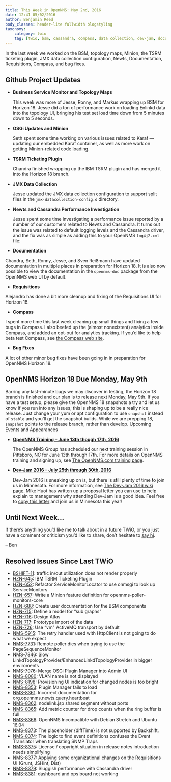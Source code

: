 ```yaml
---
title: This Week in OpenNMS: May 2nd, 2016
date: 12:41 05/02/2016
author: Benjamin Reed
body_classes: header-lite fullwidth blogstyling
taxonomy:
    category: twio
    tag: [twio, bsm, cassandra, compass, data collection, dev-jam, documentation, enlinkd, jmx, karaf, minion, newts, opennms compass, opennms horizon, requisitions, topology maps, training, tsrm]
---
```


In the last week we worked on the BSM, topology maps, Minion, the TSRM ticketing plugin, JMX data collection configuration, Newts, Documentation, Requisitions, Compass, and bug fixes.

Github Project Updates
----------------------

* __Business Service Monitor and Topology Maps__

  This week was more of Jesse, Ronny, and Markus wrapping up BSM for Horizon 18. Jesse did a ton of performance work on loading Enlinkd data into the topology UI, bringing his test set load time down from 5 minutes down to 5 seconds.

* __OSGi Updates and Minion__

  Seth spent some time working on various issues related to Karaf &#8212; updating our embedded Karaf container, as well as more work on getting Minion-related code loading.

* __TSRM Ticketing Plugin__

  Chandra finished wrapping up the IBM TSRM plugin and has merged it into the Horizon 18 branch.

* __JMX Data Collection__

  Jesse updated the JMX data collection configuration to support split files in the `jmx-datacollection-config.d` directory.

* __Newts and Cassandra Performance Investigation__

  Jesse spent some time investigating a performance issue reported by a number of our customers related to Newts and Cassandra.  It turns out the issue was related to default logging levels and the Cassandra driver, and the fix was as simple as adding this to your OpenNMS `log4j2.xml` file:


    <logger name="com.datastax.driver" additivity="false" level="INFO">
        <appender-ref ref="RoutingAppender"/>
    </logger>

* __Documentation__

Chandra, Seth, Ronny, Jesse, and Sven Rei&szlig;mann have updated documentation in multiple places in preparation for Horizon 18.  It is also now possible to view the documentation in the `opennms-doc` package from the OpenNMS web UI by default.

* __Requisitions__

Alejandro has done a bit more cleanup and fixing of the Requisitions UI for Horizon 18.

* __Compass__

I spent more time this last week cleaning up small things and fixing a few bugs in Compass.  I also beefed up the (almost nonexistent) analytics inside Compass, and added an opt-out for analytics tracking.  If you&#8217;d like to help beta test Compass, see [the Compass web site](https://compass.opennms.io/#beta).

* __Bug Fixes__

A lot of other minor bug fixes have been going in in preparation for OpenNMS Horizon 18.

OpenNMS Horizon 18 Due Monday, May 9th
--------------------------------------

Barring any last-minute bugs we may discover in testing, the Horizon 18 branch is finished and our plan is to release next Monday, May 9th.  If you have a test setup, please give the OpenNMS 18 snapshots a try and let us know if you run into any issues; this is shaping up to be a really nice release.  Just change your yum or apt configuration to use `snapshot` instead of `stable` and you&#8217;ll get the snapshot builds.  While we are prepping 18, `snapshot` points to the release branch, rather than develop.
Upcoming Events and Appearances


* __[OpenNMS Training – June 13th though 17th, 2016](http://www.opennms.com/training)__

  The OpenNMS Group has scheduled our next training session in Pittsboro, NC for June 13th through 17th.  For more details on OpenNMS training and signing up, see [The OpenNMS.com training page](http://www.opennms.com/training/).

* __[Dev-Jam 2016 – July 25th through 30th, 2016](https://www.opennms.org/wiki/Dev-Jam_2016)__

  Dev-Jam 2016 is sneaking up on is, but there is still plenty of time to join us in Minnesota.  For more information, see [The Dev-Jam 2016 wiki page](https://www.opennms.org/wiki/Dev-Jam_2016).
  Mike Huot has written up a proposal letter you can use to help explain to management why attending Dev-Jam is a good idea.  Feel free to [copy this letter](https://docs.google.com/document/d/1VerZYe5LwMT_1j5ISAsNU9-ZGcwY_zdA_4DODNlBpYg/edit?usp=sharing) and join us in Minnesota this year!

Until Next Week…
----------------

If there’s anything you’d like me to talk about in a future TWiO, or you just have a comment or criticism you’d like to share, don’t hesitate to [say hi](mailto:twio@opennms.org).

– Ben

Resolved Issues Since Last TWiO
-------------------------------

* [BSHIFT-11](http://issues.opennms.org/browse/BSHIFT-11): traffic in/out utilization does not render properly
* [HZN-645](http://issues.opennms.org/browse/HZN-645): IBM TSRM Ticketing Plugin
* [HZN-652](http://issues.opennms.org/browse/HZN-652): Refactor ServiceMonitorLocator to use onmsgi to look up ServiceMonitors
* [HZN-657](http://issues.opennms.org/browse/HZN-657): Write a Minion feature definition for opennms-poller-monitors-core
* [HZN-688](http://issues.opennms.org/browse/HZN-688): Create user documentation for the BSM components
* [HZN-715](http://issues.opennms.org/browse/HZN-715): Define a model for &#8220;sub graphs"
* [HZN-716](http://issues.opennms.org/browse/HZN-716): Design Atlas
* [HZN-717](http://issues.opennms.org/browse/HZN-717): Prototype import of the data
* [HZN-726](http://issues.opennms.org/browse/HZN-726): Use &#8220;vm" ActiveMQ transport by default
* [NMS-5915](http://issues.opennms.org/browse/NMS-5915): The retry handler used with HttpClient is not going to do what we expect
* [NMS-7731](http://issues.opennms.org/browse/NMS-7731): Remote poller dies when trying to use the PageSequenceMonitor
* [NMS-7846](http://issues.opennms.org/browse/NMS-7846): Slow LinkdTopologyProvider/EnhancedLinkdTopologyProvider in bigger enviroments
* [NMS-7976](http://issues.opennms.org/browse/NMS-7976): Merge OSGi Plugin Manager into Admin UI
* [NMS-8080](http://issues.opennms.org/browse/NMS-8080): VLAN name is not displayed
* [NMS-8198](http://issues.opennms.org/browse/NMS-8198): Provisioning UI indication for changed nodes is too bright
* [NMS-8353](http://issues.opennms.org/browse/NMS-8353): Plugin Manager fails to load
* [NMS-8361](http://issues.opennms.org/browse/NMS-8361): Incorrect documentation for org.opennms.newts.query.heartbeat
* [NMS-8362](http://issues.opennms.org/browse/NMS-8362): nodelink.jsp shared segment without ports
* [NMS-8365](http://issues.opennms.org/browse/NMS-8365): Add metric counter for drop counts when the ring buffer is full
* [NMS-8366](http://issues.opennms.org/browse/NMS-8366): OpenNMS Incompatible with Debian Stretch and Ubuntu 16.04
* [NMS-8373](http://issues.opennms.org/browse/NMS-8373): The placeholder {diffTime} is not supported by Backshift.
* [NMS-8374](http://issues.opennms.org/browse/NMS-8374): The logic to find event definitions confuses the Event Translator when translating SNMP Traps
* [NMS-8375](http://issues.opennms.org/browse/NMS-8375): License / copyright situation in release notes introduction needs simplifying
* [NMS-8377](http://issues.opennms.org/browse/NMS-8377): Applying some organizational changes on the Requisitions UI (Grunt, JSHint, Dist)
* [NMS-8379](http://issues.opennms.org/browse/NMS-8379): Sluggish performance with Cassandra driver
* [NMS-8381](http://issues.opennms.org/browse/NMS-8381): dashboard and ops board not working
